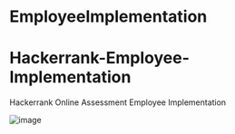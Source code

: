# EmployeeImplementation
# Hackerrank-Employee-Implementation
Hackerrank Online Assessment Employee Implementation  

![image](https://user-images.githubusercontent.com/51781534/103496235-7f2a0880-4e0b-11eb-848e-a5f35f63af42.png)

